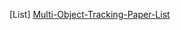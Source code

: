 [List] [Multi-Object-Tracking-Paper-List](https://github.com/SpyderXu/multi-object-tracking-paper-list)
